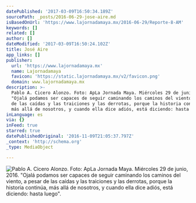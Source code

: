 ```yaml
---
datePublished: '2017-03-09T16:50:34.189Z'
sourcePath: _posts/2016-06-29-jose-aire.md
isBasedOnUrl: 'https://www.lajornadamaya.mx/2016-06-29/Reporte-8-AM'
keywords: []
related: []
author: []
dateModified: '2017-03-09T16:50:24.102Z'
title: José Aire
app_links: []
publisher:
  url: 'https://www.lajornadamaya.mx'
  name: Lajornadamaya
  favicon: 'https://static.lajornadamaya.mx/v2/favicon.png'
  domain: www.lajornadamaya.mx
description: >-
  Pablo A. Cicero Alonzo. Foto: ApLa Jornada Maya. Miércoles 29 de junio, 2016.
  "Ojalá podamos ser capaces de seguir caminando los caminos del viento, a pesar
  de las caídas y las traiciones y las derrotas, porque la historia continúa,
  más allá de nosotros, y cuando ella dice adiós, está diciendo: hasta luego".
inLanguage: es
via: {}
inFeed: true
starred: true
datePublishedOriginal: '2016-11-09T21:05:37.797Z'
_context: 'http://schema.org'
_type: MediaObject

---
```

![Pablo A. Cicero Alonzo. Foto: ApLa Jornada Maya. Miércoles 29 de junio, 2016. "Ojalá podamos ser capaces de seguir caminando los caminos del viento, a pesar de las caídas y las traiciones y las derrotas, porque la historia continúa, más allá de nosotros, y cuando ella dice adiós, está diciendo: hasta luego".](https://the-grid-user-content.s3-us-west-2.amazonaws.com/b94e6333-7e64-40a2-b388-96b20e9658cc.jpg)